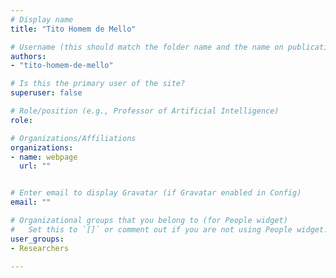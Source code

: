 ```yaml
---
# Display name
title: "Tito Homem de Mello"

# Username (this should match the folder name and the name on publications)
authors:
- "tito-homem-de-mello"

# Is this the primary user of the site?
superuser: false

# Role/position (e.g., Professor of Artificial Intelligence)
role:

# Organizations/Affiliations
organizations:
- name: webpage
  url: ""


# Enter email to display Gravatar (if Gravatar enabled in Config)
email: ""

# Organizational groups that you belong to (for People widget)
#   Set this to `[]` or comment out if you are not using People widget.
user_groups:
- Researchers

---
```


